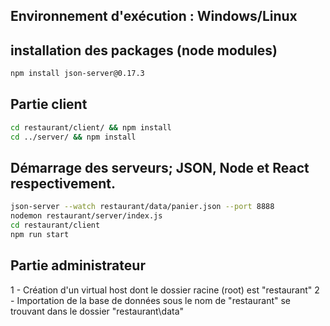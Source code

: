 ## Environnement d'exécution : Windows/Linux

## installation des packages (node modules)
```bash
npm install json-server@0.17.3
```
## Partie client
```bash
cd restaurant/client/ && npm install
cd ../server/ && npm install 
```
## Démarrage des serveurs; JSON, Node et React respectivement. 

```bash
json-server --watch restaurant/data/panier.json --port 8888
nodemon restaurant/server/index.js
cd restaurant/client
npm run start
```
## Partie administrateur
1 - Création d'un virtual host dont le dossier racine (root) est "restaurant\"
2 - Importation de la base de données sous le nom de "restaurant" se trouvant dans le dossier "restaurant\data"
